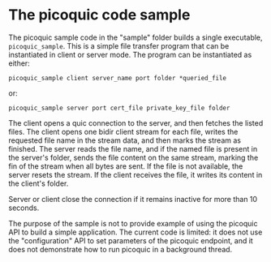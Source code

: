 # The picoquic code sample

The picoquic sample code in the "sample" folder builds a single executable, `picoquic_sample`.
This is a simple file transfer program that can be 
instantiated in client or server mode. The program can be instantiated
as either:
~~~
picoquic_sample client server_name port folder *queried_file
~~~
or:
~~~
picoquic_sample server port cert_file private_key_file folder
~~~
The client opens a quic connection to the server, and then fetches 
the listed files. The client opens one bidir client stream for each
file, writes the requested file name in the stream data, and then
marks the stream as finished. The server reads the file name, and
if the named file is present in the server's folder, sends the file
content on the same stream, marking the fin of the stream when all
bytes are sent. If the file is not available, the server resets the
stream. If the client receives the file, it writes its content in the
client's folder.

Server or client close the connection if it remains inactive for
more than 10 seconds.

The purpose of the sample is not to provide example of using the
picoquic API to build a simple application. The current code is
limited: it does not use the "configuration" API to set parameters
of the picoquic endpoint, and it does not demonstrate how to run
picoquic in a background thread.